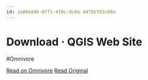 ```yaml
---
id: 1a88e84b-0ff1-4f8c-8c6e-44785f83c09a
---
```


# Download · QGIS Web Site
#Omnivore

[Read on Omnivore](https://omnivore.app/me/https-www-qgis-org-download-193385d98db)
[Read Original](https://www.qgis.org/download/)

